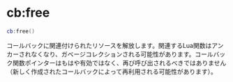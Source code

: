 # cb:free

```lua
cb:free()
```

コールバックに関連付けられたリソースを解放します。関連するLua関数はアンカーされなくなり、ガベージコレクションされる可能性があります。コールバック関数ポインターはもはや有効ではなく、再び呼び出されるべきではありません（新しく作成されたコールバックによって再利用される可能性があります）。